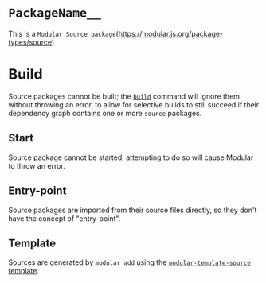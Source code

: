 # `PackageName__`

This is a `Modular Source package`(https://modular.js.org/package-types/source)

# Build

Source packages cannot be built; the
[`build`](https://modular.js.org/commands/build.md) command will ignore them
without throwing an error, to allow for selective builds to still succeed if
their dependency graph contains one or more `source` packages.

## Start

Source package cannot be started; attempting to do so will cause Modular to
throw an error.

## Entry-point

Source packages are imported from their source files directly, so they don't
have the concept of "entry-point".

## Template

Sources are generated by `modular add` using the
[`modular-template-source`](https://github.com/jpmorganchase/modular/tree/main/packages/modular-template-source)
[template](https://modular.js.org/package-types/template.md).
